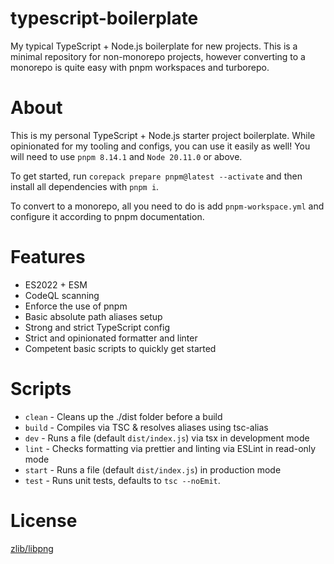 # typescript-boilerplate

My typical TypeScript + Node.js boilerplate for new projects. This is a minimal repository for non-monorepo projects, however converting to a monorepo is quite easy with pnpm workspaces and turborepo.

# About

This is my personal TypeScript + Node.js starter project boilerplate. While opinionated for my tooling and configs, you can use it easily as well! You will need to use `pnpm 8.14.1` and `Node 20.11.0` or above.

To get started, run
`corepack prepare pnpm@latest --activate` and then install all dependencies with `pnpm i`.

To convert to a monorepo, all you need to do is add `pnpm-workspace.yml` and configure it according to pnpm documentation.

# Features

- ES2022 + ESM
- CodeQL scanning
- Enforce the use of pnpm
- Basic absolute path aliases setup
- Strong and strict TypeScript config
- Strict and opinionated formatter and linter
- Competent basic scripts to quickly get started

# Scripts

- `clean` - Cleans up the ./dist folder before a build
- `build` - Compiles via TSC & resolves aliases using tsc-alias
- `dev` - Runs a file (default `dist/index.js`) via tsx in development mode
- `lint` - Checks formatting via prettier and linting via ESLint in read-only mode
- `start` - Runs a file (default `dist/index.js`) in production mode
- `test` - Runs unit tests, defaults to `tsc --noEmit`.

# License

[zlib/libpng][license]

[license]: LICENSE.md "A link to the license file in this repository."
